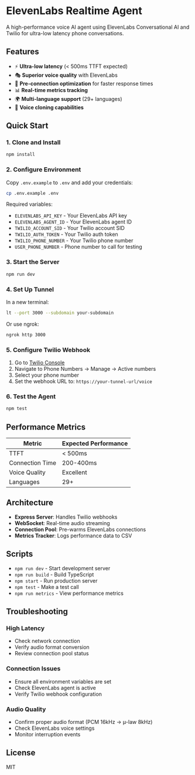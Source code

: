 # ElevenLabs Realtime Agent

A high-performance voice AI agent using ElevenLabs Conversational AI and Twilio for ultra-low latency phone conversations.

## Features

- ⚡ **Ultra-low latency** (< 500ms TTFT expected)
- 🎭 **Superior voice quality** with ElevenLabs
- 🔌 **Pre-connection optimization** for faster response times
- 📊 **Real-time metrics tracking**
- 🌍 **Multi-language support** (29+ languages)
- 🎨 **Voice cloning capabilities**

## Quick Start

### 1. Clone and Install

```bash
npm install
```

### 2. Configure Environment

Copy `.env.example` to `.env` and add your credentials:

```bash
cp .env.example .env
```

Required variables:
- `ELEVENLABS_API_KEY` - Your ElevenLabs API key
- `ELEVENLABS_AGENT_ID` - Your ElevenLabs agent ID
- `TWILIO_ACCOUNT_SID` - Your Twilio account SID
- `TWILIO_AUTH_TOKEN` - Your Twilio auth token
- `TWILIO_PHONE_NUMBER` - Your Twilio phone number
- `USER_PHONE_NUMBER` - Phone number to call for testing

### 3. Start the Server

```bash
npm run dev
```

### 4. Set Up Tunnel

In a new terminal:

```bash
lt --port 3000 --subdomain your-subdomain
```

Or use ngrok:

```bash
ngrok http 3000
```

### 5. Configure Twilio Webhook

1. Go to [Twilio Console](https://console.twilio.com/)
2. Navigate to Phone Numbers → Manage → Active numbers
3. Select your phone number
4. Set the webhook URL to: `https://your-tunnel-url/voice`

### 6. Test the Agent

```bash
npm test
```

## Performance Metrics

| Metric | Expected Performance |
|--------|---------------------|
| TTFT | < 500ms |
| Connection Time | 200-400ms |
| Voice Quality | Excellent |
| Languages | 29+ |

## Architecture

- **Express Server**: Handles Twilio webhooks
- **WebSocket**: Real-time audio streaming
- **Connection Pool**: Pre-warms ElevenLabs connections
- **Metrics Tracker**: Logs performance data to CSV

## Scripts

- `npm run dev` - Start development server
- `npm run build` - Build TypeScript
- `npm start` - Run production server
- `npm test` - Make a test call
- `npm run metrics` - View performance metrics

## Troubleshooting

### High Latency
- Check network connection
- Verify audio format conversion
- Review connection pool status

### Connection Issues
- Ensure all environment variables are set
- Check ElevenLabs agent is active
- Verify Twilio webhook configuration

### Audio Quality
- Confirm proper audio format (PCM 16kHz → μ-law 8kHz)
- Check ElevenLabs voice settings
- Monitor interruption events

## License

MIT 